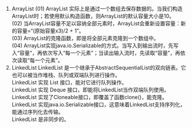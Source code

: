 1. ArrayList 
(01) ArrayList 实际上是通过一个数组去保存数据的。当我们构造ArrayList时；若使用默认构造函数，则ArrayList的默认容量大小是10。  
(02) 当ArrayList容量不足以容纳全部元素时，ArrayList会重新设置容量：新的容量=“(原始容量x3)/2 + 1”。  
(03) ArrayList的克隆函数，即是将全部元素克隆到一个数组中。  
(04) ArrayList实现java.io.Serializable的方式。当写入到输出流时，先写入“容量”，再依次写入“每一个元素”；当读出输入流时，先读取“容量”，再依次读取“每一个元素”。  
2. LinkedList
LinkedList 是一个继承于AbstractSequentialList的双向链表。它也可以被当作堆栈、队列或双端队列进行操作。  
LinkedList 实现 List 接口，能对它进行队列操作。  
LinkedList 实现 Deque 接口，即能将LinkedList当作双端队列使用。  
LinkedList 实现了Cloneable接口，即覆盖了函数clone()，能克隆。  
LinkedList 实现java.io.Serializable接口，这意味着LinkedList支持序列化，能通过序列化去传输。  
LinkedList 是非同步的。  